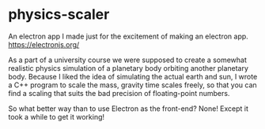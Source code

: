 # physics-scaler
An electron app I made just for the excitement of making an electron app.
https://electronjs.org/

As a part of a university course we were supposed to create a somewhat realistic physics simulation of a planetary body orbiting another planetary body. Because I liked the idea of simulating the actual earth and sun, I wrote a C++ program to scale the mass, gravity time scales freely, so that you can find a scaling that suits the bad precision of floating-point numbers.

So what better way than to use Electron as the front-end? None! Except it took a while to get it working!
